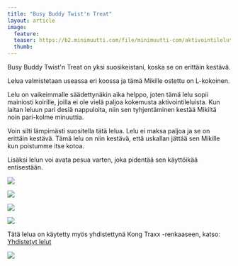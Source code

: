 ```yaml
---
title: "Busy Buddy Twist'n Treat"
layout: article
image:
  feature:
  teaser: https://b2.minimuutti.com/file/minimuutti-com/aktivointilelut/muut/DSC13183-245px.jpg
  thumb:
---
```


Busy Buddy Twist'n Treat on yksi suosikeistani, koska se on erittäin kestävä.

Lelua valmistetaan useassa eri koossa ja tämä Mikille ostettu on L-kokoinen.

Lelu on vaikeimmalle säädettynäkin aika helppo, joten tämä lelu sopii mainiosti koirille, joilla ei ole vielä paljoa kokemusta aktivointileluista. Kun laitan leluun pari desiä nappuloita, niin sen tyhjentäminen kestää Mikiltä noin pari-kolme minuuttia.

Voin silti lämpimästi suositella tätä lelua. Lelu ei maksa paljoa ja se on erittäin kestävä. Tämä lelu on niin kestävä, että uskallan jättää sen Mikille kun poistumme itse kotoa.

Lisäksi lelun voi avata pesua varten, joka pidentää sen käyttöikää entisestään.

[![](https://b2.minimuutti.com/file/minimuutti-com/aktivointilelut/muut/DSC13183_2-800px.jpg)](https://dl.dropboxusercontent.com/sh/ea1wtnz7z734o12/AAAANTkb6xJ8fwTgJwGtsdfia/aktivointilelut/muut/DSC13183_2.jpg)

[![](https://b2.minimuutti.com/file/minimuutti-com/aktivointilelut/muut/DSC13229_2-800px.jpg)](https://dl.dropboxusercontent.com/sh/ea1wtnz7z734o12/AADbj8iQaD2QgNvR2P0dIIbfa/aktivointilelut/muut/DSC13229_2.jpg)

[![](https://b2.minimuutti.com/file/minimuutti-com/aktivointilelut/muut/DSC13236_2-800px.jpg)](https://dl.dropboxusercontent.com/sh/ea1wtnz7z734o12/AADJgXPuOKhtsPx7AS-Nr0d1a/aktivointilelut/muut/DSC13236_2.jpg)

[![](https://b2.minimuutti.com/file/minimuutti-com/aktivointilelut/muut/DSC13226_2-800px.jpg)](https://dl.dropboxusercontent.com/sh/ea1wtnz7z734o12/AAAJ0v5TQkI8pTcSxpOtZynpa/aktivointilelut/muut/DSC13226_2.jpg)

Tätä lelua on käytetty myös yhdistettynä Kong Traxx -renkaaseen, katso: [Yhdistetyt lelut](/aktivointilelut/yhdistetyt-lelut/)

[![](https://b2.minimuutti.com/file/minimuutti-com/aktivointilelut/muut/DS11052-800px.jpg)](/aktivointilelut/yhdistetyt-lelut/)
